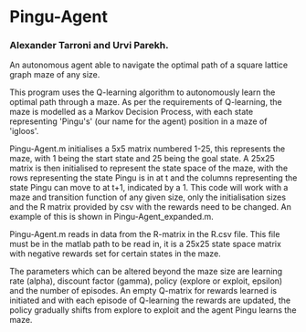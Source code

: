 # Pingu-Agent
### Alexander Tarroni and Urvi Parekh.

An autonomous agent able to navigate the optimal path of a square lattice graph maze of any size.

This program uses the Q-learning algorithm to autonomously learn the optimal path through a maze. As per the requirements of Q-learning, the maze is modelled as a Markov Decision Process, with each state representing 'Pingu's' (our name for the agent) position in a maze of 'igloos'.

Pingu-Agent.m initialises a 5x5 matrix numbered 1-25, this represents the maze, with 1 being the start state and 25 being the goal state. A 25x25 matrix is then initialised to represent the state space of the maze, with the rows representing the state Pingu is in at t and the columns representing the state Pingu can move to at t+1, indicated by a 1. This code will work with a maze and transition function of any given size, only the initialisation sizes and the R matrix provided by csv with the rewards need to be changed. An example of this is shown in Pingu-Agent_expanded.m.

Pingu-Agent.m reads in data from the R-matrix in the R.csv file. This file must be in the matlab path to be read in, it is a 25x25 state space matrix with negative rewards set for certain states in the maze. 

The parameters which can be altered beyond the maze size are learning rate (alpha), discount factor (gamma), policy (explore or exploit, epsilon) and the number of episodes. An empty Q-matrix for rewards learned is initiated and with each episode of Q-learning the rewards are updated, the policy gradually shifts from explore to exploit and the agent Pingu learns the maze.

